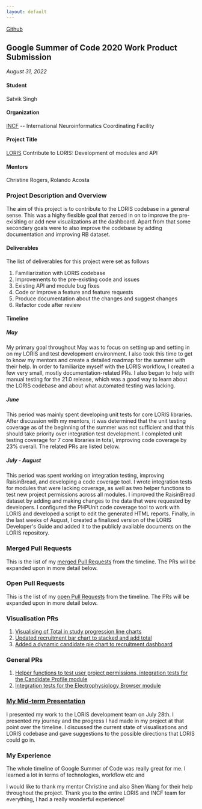 ```yaml
---
layout: default
---
```


[Github](https://github.com/satvik-tha-god)

## Google Summer of Code 2020 Work Product Submission
_August 31, 2022_

#### Student
Satvik Singh

#### Organization
[INCF](https://www.incf.org/) -- International Neuroinformatics Coordinating Facility

#### Project Title
[LORIS](http://loris.ca/) Contribute to LORIS: Development of modules and API

#### Mentors
Christine Rogers, Rolando Acosta

### Project Description and Overview
The aim of this project is to contribute to the LORIS codebase in a general sense. This was a highy flexible goal that zeroed in on to improve the pre-exisiting or add new visualizations at the dashboard. Apart from that some secondary goals were to also improve the codebase by adding documentation and improving RB dataset.

#### Deliverables
The list of deliverables for this project were set as follows

1. Familiarization with LORIS codebase
2. Improvements to the pre-existing code and issues
3. Existing API and module bug fixes
4. Code or improve a feature and feature requests
5. Produce documentation about the changes and suggest changes
6. Refactor code after review

#### Timeline
##### May 
My primary goal throughout May was to focus on setting up and setting in on my LORIS and test development environment. I also took this time to get to know my mentors and create a detailed roadmap for the summer with their help. In order to familiarize myself with the LORIS workflow, I created a few very small, mostly documentation-related PRs. I also began to help with manual testing for the 21.0 release, which was a good way to learn about the LORIS codebase and about what automated testing was lacking.

##### June
This period was mainly spent developing unit tests for core LORIS libraries. After discussion with my mentors, it was determined that the unit testing coverage as of the beginning of the summer was not sufficient and that this should take priority over integration test development. I completed unit testing coverage for 7 core libraries in total, improving code coverage by 23% overall. The related PRs are listed below. 

##### July - August
This period was spent working on integration testing, improving RaisinBread, and developing a code coverage tool. I wrote integration tests for modules that were lacking coverage, as well as two helper functions to test new project permissions across all modules. I improved the RaisinBread dataset by adding and making changes to the data that were requested by developers. I configured the PHPUnit code coverage tool to work with LORIS and developed a  script to edit the generated HTML reports. Finally, in the last weeks of August, I created a finalized version of the LORIS Developer's Guide and added it to the publicly available documents on the LORIS repository. 

### Merged Pull Requests
This is the list of my [merged Pull Requests](https://github.com/aces/Loris/pulls?q=is%3Apr+author%3Asatvik-tha-god+is%3Amerged) from the timeline. The PRs will be expanded upon in more detail below.

### Open Pull Requests
This is the list of my [open Pull Requests](https://github.com/aces/Loris/pulls?q=is%3Apr+author%3Asatvik-tha-god+is%3Aopen) from the timeline. The PRs will be expanded upon in more detail below.  

### Visualisation PRs
1. [Visualising of Total in study progression line charts](https://github.com/aces/Loris/pull/6553)
2. [Updated recruitment bar chart to stacked and add total](https://github.com/aces/Loris/pull/6744)
3. [Added a dynamic candidate pie chart to recruitment dashboard](https://github.com/aces/Loris/pull/6765)

### General PRs
1. [Helper functions to test user project permissions, integration tests for the Candidate Profile module](https://github.com/aces/Loris/pull/6912)
2. [Integration tests for the Electrophysiology Browser module](https://github.com/aces/Loris/pull/6922)

### [My Mid-term Presentation](https://docs.google.com/presentation/d/13-NGAn7sJSqOfM19iyXBeyOrk8iFa_uEFE9nRaDywI0/edit?usp=sharing)
I presented my work to the LORIS development team on July 28th. I presented my journey and the progress I had made in my project at that point over the timeline. I discussed the current state of visualisations and LORIS codebase and gave suggestions to the possible directions that LORIS could go in.

### My Experience
The whole timeline of Google Summer of Code was really great for me. I learned a lot in terms of technologies, workflow etc and 

I would like to thank my mentor Christine and also Shen Wang for their help throughout the project. Thank you to the entire LORIS and INCF team for everything, I had a really wonderful experience!
